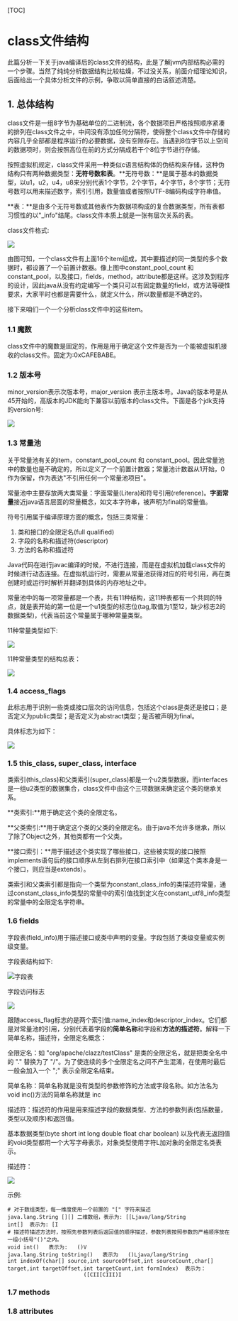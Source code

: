 [TOC]

# class文件结构

此篇分析一下关于java编译后的class文件的结构，此是了解jvm内部结构必需的一个步骤。当然了纯纯分析数据结构比较枯燥，不过没关系，前面介绍理论知识，后面给出一个具体分析文件的示例，争取以简单直接的白话叙述清楚。

## 1. 总体结构

class文件是一组8字节为基础单位的二进制流，各个数据项目严格按照顺序紧凑的排列在class文件之中，中间没有添加任何分隔符，使得整个class文件中存储的内容几乎全部都是程序运行的必要数据，没有空隙存在。当遇到8位字节以上空间的数据项时，则会按照高位在前的方式分隔成若干个8位字节进行存储。

按照虚拟机规定，class文件采用一种类似c语言结构体的伪结构来存储，这种伪结构只有两种数据类型：**无符号数和表**。**无符号数：**是属于基本的数据类型，以u1，u2，u4，u8来分别代表1个字节，2个字节，4个字节，8个字节；无符号数可以用来描述数字，索引引用，数量值或者按照UTF-8编码构成字符串值。

**表：**是由多个无符号数或其他表作为数据项构成的复合数据类型，所有表都习惯性的以"_info"结尾。class文件本质上就是一张有层次关系的表。

class文件格式:

![](../image/jvm_class/class-sumary.jpg)

由图可知，一个class文件有上面16个item组成，其中要描述的同一类型的多个数据时，都设置了一个前置计数器。像上图中constant_pool_count 和 constant_pool，以及接口，fields，method，attribute都是这样。这涉及到程序的设计，因此java从没有约定编写一个类只可以有固定数量的field，或方法等硬性要求，大家平时也都是需要什么，就定义什么，所以数量都是不确定的。

接下来咱们一个一个分析class文件中的这些item。

### 1.1 魔数

class文件中的魔数是固定的，作用是用于确定这个文件是否为一个能被虚拟机接收的class文件。固定为:0xCAFEBABE。

### 1.2 版本号

minor_version表示次版本号，major_version 表示主版本号。Java的版本号是从45开始的，高版本的JDK能向下兼容以前版本的class文件。下面是各个jdk支持的version号:

![](../image/jvm_class/version.jpg)

### 1.3 常量池

关于常量池有关的item，constant_pool_count 和 constant_pool。因此常量池中的数量也是不确定的，所以定义了一个前置计数器；常量池计数器从1开始，0作为保留，作为表达"不引用任何一个常量池项目"。

常量池中主要存放两大类常量：字面常量(Litera)和符号引用(reference)。**字面常量**接近java语言层面的常量概念，如文本字符串，被声明为final的常量值。

符号引用属于编译原理方面的概念，包括三类常量：

1. 类和接口的全限定名(full qualified)
2. 字段的名称和描述符(descriptor)
3. 方法的名称和描述符

Java代码在进行javac编译的时候，不进行连接，而是在虚拟机加载class文件的时候进行动态连接。在虚拟机运行时，需要从常量池获得对应的符号引用，再在类创建时或运行时解析并翻译到具体的内存地址之中。

常量池中的每一项常量都是一个表，共有11种结构，这11种表都有一个共同的特点，就是表开始的第一位是一个u1类型的标志位(tag,取值为1至12，缺少标志2的数据类型)，代表当前这个常量属于哪种常量类型。

11种常量类型如下:

![](../image/jvm_class/constant-type-1.jpg)

11种常量类型的结构总表：

![](../image/jvm_class/constant-type-2.jpg)

### 1.4 access_flags

此标志用于识别一些类或接口层次的访问信息，包括这个class是类还是接口；是否定义为public类型；是否定义为abstract类型；是否被声明为final。

具体标志为如下：

![](../image/jvm_class/class-access.jpg)

### 1.5 this_class, super_class, interface

类索引(this_class)和父类索引(super_class)都是一个u2类型数据，而interfaces是一组u2类型的数据集合，class文件中由这个三项数据来确定这个类的继承关系。

**类索引:**用于确定这个类的全限定名。

**父类索引:**用于确定这个类的父类的全限定名。由于java不允许多继承，所以了除了Object之外，其他类都有一个父类。

**接口索引：**用于描述这个类实现了哪些接口，这些被实现的接口按照implements语句后的接口顺序从左到右排列在接口索引中（如果这个类本身是一个接口，则应当是extends）。

类索引和父类索引都是指向一个类型为constant_class_info的类描述符常量，通过constant_class_info类型的常量中的索引值找到定义在constant_utf8_info类型的常量中的全限定名字符串。

### 1.6 fields

字段表(field_info)用于描述接口或类中声明的变量。字段包括了类级变量或实例级变量。

字段表结构如下:

![字段表](../image/jvm_class/field-info.jpg)

字段访问标志

![](../image/jvm_class/field-access.jpg)

跟随access_flag标志的是两个索引值:name_index和descriptor_index。它们都是对常量池的引用，分别代表着字段的**简单名称**和字段和**方法的描述符**。解释一下简单名称，描述符，全限定名概念：

全限定名：如 "org/apache/clazz/testClass" 是类的全限定名，就是把类全名中的 "." 替换为了 "/"。为了使连续的多个全限定名之间不产生混淆，在使用时最后一般会加入一个 ";" 表示全限定名结束。

简单名称：简单名称就是没有类型的参数修饰的方法或字段名称。如方法名为 void inc()方法的简单名称就是  inc

描述符：描述符的作用是用来描述字段的数据类型、方法的参数列表(包括数量，类型以及顺序)和返回值。

基本数据类型(byte short int long double float char boolean) 以及代表无返回值的void类型都用一个大写字母表示，对象类型使用字符L加对象的全限定名类表示。

描述符：

![](../image/jvm_class/descriptor.jpg)

示例:

```shell
# 对于数组类型，每一维度使用一个前置的 "[" 字符来描述
java.lang.String [][] 二维数组，表示为: [[Ljava/lang/String
int[]  表示为: [I
# 描述符描述方法时，按照先参数列表后返回值的顺序描述，参数列表按照参数的严格顺序放在一组小括号"()"之内。
void int()   表示为:   ()V
java.lang.String toString()   表示为   ()Ljava/lang/String
int indexOf(char[] source,int sourceOffset,int sourceCount,char[] target,int targetOffset,int targetCount,int formIndex)  表示为：
						([CII[CIII)I
```



### 1.7 methods



### 1.8 attributes

